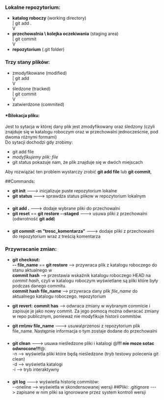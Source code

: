 ### Lokalne repozytorium:

- __katalog roboczy__ (working directory)  
  |  git add .  
  V  
- __przechowalnia \ kolejka oczekiwania__ (staging area)  
  |  git commit  
  V
- __repozytorium__ (.git folder)   

### Trzy stany plików:  
- zmodyfikowane (modified)  
  |  git add  
  V         
- śledzone (tracked)  
  |  git commit  
  V 
- zatwierdzone (commited)


#### *Bilokacja pliku:

Jest to sytacja w której dany plik jest zmodyfikowany oraz śledzony
(czyli znajduje się w katalogu roboczym oraz w przechowalni jednocześcnie, pod dwoma różnymi formami)  
Do sytacji dochodzi gdy zrobimy:  
- git add file
- _modyfikujemy plik: file_
- git status pokazuje nam, że plik znajduje się w dwóch miejscach

Aby rozwiązać ten problem wystarczy zrobić __git add file__ lub __git commit__,
 

##Commands:
- __git init__ ---> inicjalizuje puste repozytorium lokalne
- __git status__ ---> sprawdza status plikow w repozytorium lokalnym

###
- __git add .__  ---> dodaje wybrane pliki do przechowalni 
- __git reset__ == __git restore --staged__  ---> usuwa pliki z przechowalni (odwrotność __git add__) 
###
- __git commit -m "tresc_komentarza"__ ---> dodaje pliki z przechowalni do repozytorium
wraz z treścią komentarza

### Przywracanie zmian:  
- __git checkout:  
-- file_name__ == __git restore__ --> przywraca plik z katalogu roboczego do stanu aktualnego w  
__commit hash__  --> przestawia wskaźnik katalogu roboczego HEAD na _commit hash_, czyli w katalogu roboczym wyświetlane 
  są pliki które były podczas danego commitu.  
__commit hash__ __file_name__ --> przywraca dany plik _file_name_ do aktualnego katalogu roboczego.
repozytorium  
- __git revert__:
__commit has__ --> odwraca zmiany w wybranym commicie i zapisuje je jako nowy commit.
  Za jego pomocą można odwracać zmiany w repo publicznym, ponieważ nie modyfikuje historii commitów.
  

- __git rm\mv file_name__ ---> usuwa\przenosi z repozytorium plik file_name. Następnie informacja o tym 
zostaje dodane do przechowalni

###
- __git clean__ ---> usuwa nieśledzone pliki i katalogi @__!!! nie moze sotac odwrocone!!!__@:  
-n --> wyświetla pliki które będą nieśledzone (tryb testowy polecenia git clean)  
-d --> wyświetla katalogi  
-i --> tryb interaktywny

### 
- __git log__ ---> wyświetla historię commitów:  
--oneline --> wyświetla w skondensowanej wersji
##Pliki:
.gitignore ---> zapisane w nim pliki sa ignorowane przez system kontroli wersji
